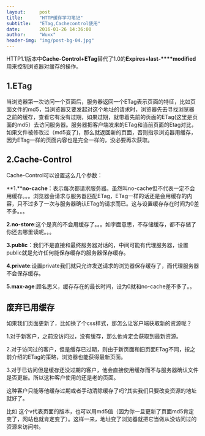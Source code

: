 ```yaml
---
layout:     post
title:      "HTTP缓存学习笔记"
subtitle:   "ETag,Cachecontrol使用"
date:       2016-01-26 14:36:00
author:     "Wuxx"
header-img: "img/post-bg-04.jpg"
---
```


HTTP1.1版本中**Cache-Control+ETag**替代了1.0的**Expires+last-****modified**用来控制浏览器对缓存的操作。

## 1.ETag ##
当浏览器第一次访问一个页面后，服务器返回一个ETag表示页面的特征，比如页面文件的md5，当浏览器又要发起对这个地址的请求时，浏览器先去寻找浏览器之前的缓存，查看它有没有过期，如果过期，就带着先前的页面的ETag(这里是页面的md5）去访问服务器。服务器把客户端发来的ETag和当前页面的Etag对比，如果文件被修改过（md5变了)，那么就返回新的页面，否则指示浏览器用缓存，因为ETag一样的页面内容也是完全一样的，没必要再次获取。

## 2.Cache-Control ##
Cache-Control可以设置这么几个参数：

**1.****no-cache**：表示每次都请求服务器。虽然叫no-cache但不代表一定不会用缓存。。。浏览器会请求与服务器匹配ETag，ETag一样的话还是会用缓存的内容，只不过多了一次与服务器确认ETag的请求而已。这与设置缓存存在时间为0差不多。。。

**2.no-store**:这个是真的不会用缓存了。。。如字面意思，不存储缓存，都不存储了你还去哪里读呢。。。

**3.public**：我们不是直接和最终服务器对话的，中间可能有代理服务器，设置public就是允许任何能保存缓存的服务器保存缓存。

**4.private**:设置private我们就只允许发送请求的浏览器保存缓存了，而代理服务器不会保存缓存。

**5.max-age**:顾名思义，缓存存在的最长时间，设为0就和no-cache差不多了。。

## 废弃已用缓存 ##
如果我们页面更新了，比如换了个css样式，那怎么让客户端获取新的资源呢？

1.对于新客户，之前没访问过，没有缓存，那么他肯定会获取到最新资源。

2.对于访问过的客户，但是缓存已过期，则由于新页面和旧页面ETag不同，按之前介绍的ETag的策略，浏览器也能获得最新页面。

3.对于已访问但是缓存还没过期的客户，他会直接使用缓存而不与服务器确认文件是否更新。所以这种客户使用的还是老的页面。

这种客户只能等他缓存过期或者手动清除缓存了吗?其实我们只要改变资源的地址就好了。

比如<link rel="stylesheet" href="www.xxx.yyy?v=123456">
这个v代表页面的版本，也可以用md5值（因为你一旦更新了页面md5肯定变了，网站也就肯定变了）。这样一来，地址变了浏览器就把它当做从没访问过的资源来访问啦。